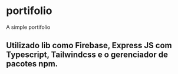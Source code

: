 # portifolio
A simple portifolio

<h2>Utilizado lib como Firebase, Express JS com Typescript, Tailwindcss e o gerenciador de pacotes npm.</h2>
